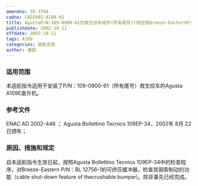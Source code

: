 ```yaml
---
amendno: 39-3784
cadno: CAD2002-A109-01
title: AgustaP/N:109-0900-61的救生绞车组件(所有尾号)(供应商Breeze-EasternP/N:BL-20200系列)
publishdate: 2002-10-11
effdate: 2002-10-11
tags: A109
categories: 民航总局
author: 潘超
---
```


### 适用范围 
本适航指令适用于安装了P/N：109-0900-61（所有尾号）救生绞车的Agusta A109E直升机。

### 参考文件
ENAC AD 2002-446 ；
    Agusta Bollettino Tecnico 109EP-34，2002年 8月 22 日颁布；

### 原因、措施和规定 
自本适航指令生效日起，按照Agusta Bollettino Tecnico 109EP-34中的检查程序，对Breeze-Eastern P/N：BL 12756-1的可挤压缓冲器，检查其钢索制动的功能（cable shut-down feature of thecrushable bumper)。除非事先已经完成。
